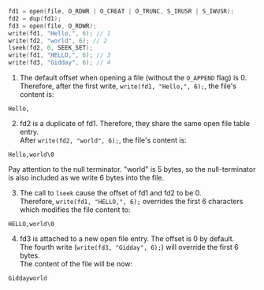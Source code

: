```C
fd1 = open(file, O_RDWR | O_CREAT | O_TRUNC, S_IRUSR | S_IWUSR);
fd2 = dup(fd1);
fd3 = open(file, O_RDWR);
write(fd1, "Hello,", 6); // 1
write(fd2, "world", 6); // 2
lseek(fd2, 0, SEEK_SET);
write(fd1, "HELLO,", 6); // 3
write(fd3, "Gidday", 6); // 4
```

1. The default offset when opening a file (without the `O_APPEND` flag) is 0.<br/>
Therefore, after the first write, `write(fd1, "Hello,", 6);`, the file's content is:
```
Hello,
```


2. fd2 is a duplicate of fd1. Therefore, they share the same open file table entry.<br/>
After `write(fd2, "world", 6);`, the file's content is:
```
Hello,world\0
```
Pay attention to the null terminator. "world" is 5 bytes, so the null-terminator is also included as we write 6 bytes into the file.

3. The call to `lseek` cause the offset of fd1 and fd2 to be 0.<br/>
Therefore,  `write(fd1, "HELLO,", 6);` overrides the first 6 characters which modifies the file content to:
```
HELLO,world\0
```

4. fd3 is attached to a new open file entry. The offset is 0 by default.<br>
The fourth write (`write(fd3, "Gidday", 6);`) will override the first 6 bytes.<br/>
The content of the file will be now:
```
Giddayworld
```
